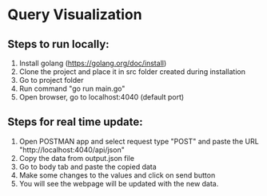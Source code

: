 # Query Visualization

## Steps to run locally:
1. Install golang (https://golang.org/doc/install)
2. Clone the project and place it in src folder created during installation
3. Go to project folder
4. Run command "go run main.go"
5. Open browser, go to localhost:4040 (default port)

## Steps for real time update: 
1. Open POSTMAN app and select request type "POST" and paste the URL "http://localhost:4040/api/json"
2. Copy the data from output.json file
3. Go to body tab and paste the copied data
4. Make some changes to the values and click on send button
5. You will see the webpage will be updated with the new data.
